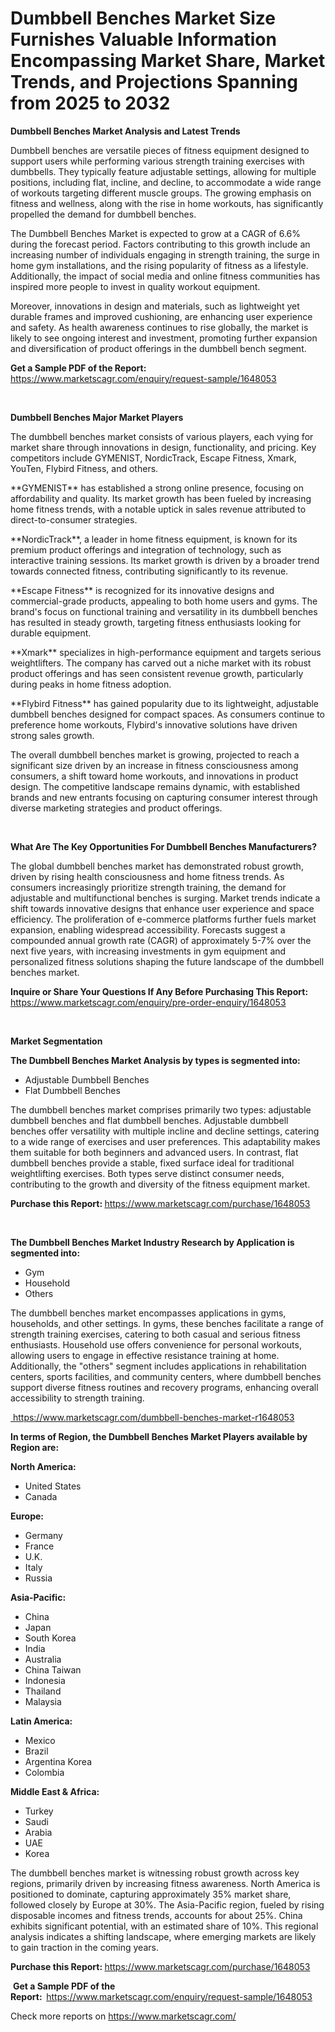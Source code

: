 <p><h1>Dumbbell Benches Market Size Furnishes Valuable Information Encompassing Market Share, Market Trends, and Projections Spanning from 2025 to 2032</h1></p><p><strong>Dumbbell Benches Market Analysis and Latest Trends</strong></p>
<p><p>Dumbbell benches are versatile pieces of fitness equipment designed to support users while performing various strength training exercises with dumbbells. They typically feature adjustable settings, allowing for multiple positions, including flat, incline, and decline, to accommodate a wide range of workouts targeting different muscle groups. The growing emphasis on fitness and wellness, along with the rise in home workouts, has significantly propelled the demand for dumbbell benches.</p><p>The Dumbbell Benches Market is expected to grow at a CAGR of 6.6% during the forecast period. Factors contributing to this growth include an increasing number of individuals engaging in strength training, the surge in home gym installations, and the rising popularity of fitness as a lifestyle. Additionally, the impact of social media and online fitness communities has inspired more people to invest in quality workout equipment.</p><p>Moreover, innovations in design and materials, such as lightweight yet durable frames and improved cushioning, are enhancing user experience and safety. As health awareness continues to rise globally, the market is likely to see ongoing interest and investment, promoting further expansion and diversification of product offerings in the dumbbell bench segment.</p></p>
<p><strong>Get a Sample PDF of the Report:&nbsp;</strong> <a href="https://www.marketscagr.com/enquiry/request-sample/1648053?utm_campaign=3529&utm_medium=2&utm_source=Github&utm_content=ia&utm_term=11042025&utm_id=dumbbell-benches">https://www.marketscagr.com/enquiry/request-sample/1648053</a></p>
<p>&nbsp;</p>
<p><strong>Dumbbell Benches Major Market Players</strong></p>
<p><p>The dumbbell benches market consists of various players, each vying for market share through innovations in design, functionality, and pricing. Key competitors include GYMENIST, NordicTrack, Escape Fitness, Xmark, YouTen, Flybird Fitness, and others.</p><p>**GYMENIST** has established a strong online presence, focusing on affordability and quality. Its market growth has been fueled by increasing home fitness trends, with a notable uptick in sales revenue attributed to direct-to-consumer strategies. </p><p>**NordicTrack**, a leader in home fitness equipment, is known for its premium product offerings and integration of technology, such as interactive training sessions. Its market growth is driven by a broader trend towards connected fitness, contributing significantly to its revenue.</p><p>**Escape Fitness** is recognized for its innovative designs and commercial-grade products, appealing to both home users and gyms. The brand's focus on functional training and versatility in its dumbbell benches has resulted in steady growth, targeting fitness enthusiasts looking for durable equipment.</p><p>**Xmark** specializes in high-performance equipment and targets serious weightlifters. The company has carved out a niche market with its robust product offerings and has seen consistent revenue growth, particularly during peaks in home fitness adoption.</p><p>**Flybird Fitness** has gained popularity due to its lightweight, adjustable dumbbell benches designed for compact spaces. As consumers continue to preference home workouts, Flybird's innovative solutions have driven strong sales growth.</p><p>The overall dumbbell benches market is growing, projected to reach a significant size driven by an increase in fitness consciousness among consumers, a shift toward home workouts, and innovations in product design. The competitive landscape remains dynamic, with established brands and new entrants focusing on capturing consumer interest through diverse marketing strategies and product offerings.</p></p>
<p>&nbsp;</p>
<p><strong>What Are The Key Opportunities For Dumbbell Benches Manufacturers?</strong></p>
<p><p>The global dumbbell benches market has demonstrated robust growth, driven by rising health consciousness and home fitness trends. As consumers increasingly prioritize strength training, the demand for adjustable and multifunctional benches is surging. Market trends indicate a shift towards innovative designs that enhance user experience and space efficiency. The proliferation of e-commerce platforms further fuels market expansion, enabling widespread accessibility. Forecasts suggest a compounded annual growth rate (CAGR) of approximately 5-7% over the next five years, with increasing investments in gym equipment and personalized fitness solutions shaping the future landscape of the dumbbell benches market.</p></p>
<p><strong>Inquire or Share Your Questions If Any Before Purchasing This Report:</strong> <a href="https://www.marketscagr.com/enquiry/pre-order-enquiry/1648053?utm_campaign=3529&utm_medium=2&utm_source=Github&utm_content=ia&utm_term=11042025&utm_id=dumbbell-benches">https://www.marketscagr.com/enquiry/pre-order-enquiry/1648053</a></p>
<p>&nbsp;</p>
<p><strong>Market Segmentation</strong></p>
<p><strong>The Dumbbell Benches Market Analysis by types is segmented into:</strong></p>
<p><ul><li>Adjustable Dumbbell Benches</li><li>Flat Dumbbell Benches</li></ul></p>
<p><p>The dumbbell benches market comprises primarily two types: adjustable dumbbell benches and flat dumbbell benches. Adjustable dumbbell benches offer versatility with multiple incline and decline settings, catering to a wide range of exercises and user preferences. This adaptability makes them suitable for both beginners and advanced users. In contrast, flat dumbbell benches provide a stable, fixed surface ideal for traditional weightlifting exercises. Both types serve distinct consumer needs, contributing to the growth and diversity of the fitness equipment market.</p></p>
<p><strong>Purchase this Report:&nbsp;</strong><a href="https://www.marketscagr.com/purchase/1648053?utm_campaign=3529&utm_medium=2&utm_source=Github&utm_content=ia&utm_term=11042025&utm_id=dumbbell-benches">https://www.marketscagr.com/purchase/1648053</a></p>
<p>&nbsp;</p>
<p><strong>The Dumbbell Benches Market Industry Research by Application is segmented into:</strong></p>
<p><ul><li>Gym</li><li>Household</li><li>Others</li></ul></p>
<p><p>The dumbbell benches market encompasses applications in gyms, households, and other settings. In gyms, these benches facilitate a range of strength training exercises, catering to both casual and serious fitness enthusiasts. Household use offers convenience for personal workouts, allowing users to engage in effective resistance training at home. Additionally, the "others" segment includes applications in rehabilitation centers, sports facilities, and community centers, where dumbbell benches support diverse fitness routines and recovery programs, enhancing overall accessibility to strength training.</p></p>
<p><a href="https://www.marketscagr.com/dumbbell-benches-market-r1648053?utm_campaign=3529&utm_medium=2&utm_source=Github&utm_content=ia&utm_term=11042025&utm_id=dumbbell-benches">&nbsp;https://www.marketscagr.com/dumbbell-benches-market-r1648053</a></p>
<p><strong>In terms of Region, the Dumbbell Benches Market Players available by Region are:</strong></p>
<p>
    <p> <strong> North America: </strong>
        <ul>
            <li>United States</li>
            <li>Canada</li>
        </ul>
        </p> 
    <p> <strong> Europe: </strong>
        <ul>
            <li>Germany</li>
            <li>France</li>
            <li>U.K.</li>
            <li>Italy</li>
            <li>Russia</li>
        </ul>
        </p> 
    <p> <strong> Asia-Pacific: </strong>
        <ul>
            <li>China</li>
            <li>Japan</li>
            <li>South Korea</li>
            <li>India</li>
            <li>Australia</li>
            <li>China Taiwan</li>
            <li>Indonesia</li>
            <li>Thailand</li>
            <li>Malaysia</li>
        </ul>
        </p> 
    <p> <strong> Latin America: </strong>
        <ul>
            <li>Mexico</li>
            <li>Brazil</li>
            <li>Argentina Korea</li>
            <li>Colombia</li>
        </ul>
        </p> 
    <p> <strong> Middle East & Africa: </strong>
        <ul>
            <li>Turkey</li>
            <li>Saudi</li>
            <li>Arabia</li>
            <li>UAE</li>
            <li>Korea</li>
        </ul>
    </p>
    </p>
<p><p>The dumbbell benches market is witnessing robust growth across key regions, primarily driven by increasing fitness awareness. North America is positioned to dominate, capturing approximately 35% market share, followed closely by Europe at 30%. The Asia-Pacific region, fueled by rising disposable incomes and fitness trends, accounts for about 25%. China exhibits significant potential, with an estimated share of 10%. This regional analysis indicates a shifting landscape, where emerging markets are likely to gain traction in the coming years.</p></p>
<p><strong>Purchase this Report: </strong><a href="https://www.marketscagr.com/purchase/1648053?utm_campaign=3529&utm_medium=2&utm_source=Github&utm_content=ia&utm_term=11042025&utm_id=dumbbell-benches">https://www.marketscagr.com/purchase/1648053</a></p>
<p>&nbsp;<strong>Get a Sample PDF of the Report:&nbsp;&nbsp;</strong><a href="https://www.marketscagr.com/enquiry/request-sample/1648053?utm_campaign=3529&utm_medium=2&utm_source=Github&utm_content=ia&utm_term=11042025&utm_id=dumbbell-benches">https://www.marketscagr.com/enquiry/request-sample/1648053</a></p>
<p><strong></strong></p>
<p>Check more reports on <a href="https://www.marketscagr.com/?utm_campaign=3529&utm_medium=2&utm_source=Github&utm_content=ia&utm_term=11042025&utm_id=dumbbell-benches">https://www.marketscagr.com/</a></p>
